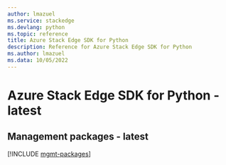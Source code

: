 ```yaml
---
author: lmazuel
ms.service: stackedge
ms.devlang: python
ms.topic: reference
title: Azure Stack Edge SDK for Python
description: Reference for Azure Stack Edge SDK for Python
ms.author: lmazuel
ms.data: 10/05/2022
---
```

# Azure Stack Edge SDK for Python - latest

## Management packages - latest
[!INCLUDE [mgmt-packages](stack-edge-mgmt-index.md)]